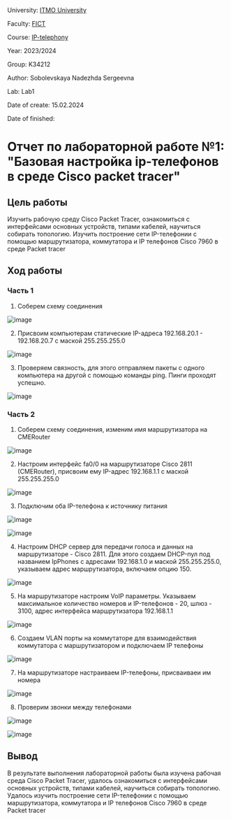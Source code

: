 University: [ITMO University](https://itmo.ru/ru/)

Faculty: [FICT](https://fict.itmo.ru)

Course: [IP-telephony](https://github.com/itmo-ict-faculty/ip-telephony)

Year: 2023/2024

Group: K34212

Author: Sobolevskaya Nadezhda Sergeevna

Lab: Lab1

Date of create: 15.02.2024

Date of finished: 

# Отчет по лабораторной работе №1: "Базовая настройка ip-телефонов в среде Сisco packet tracer"

## Цель работы

Изучить рабочую среду Cisco Packet Tracer, ознакомиться с интерфейсами основных устройств, типами кабелей, научиться собирать топологию. Изучить построение сети IP-телефонии с помощью маршрутизатора, коммутатора и IP телефонов Cisco 7960 в среде Packet tracer

## Ход работы

### Часть 1

1. Соберем схему соединения

![image](https://github.com/NadiaSob/2023_2024-ip-telephony-k34212-sobolevskaya-n-s/assets/43678322/9b1d913d-4612-489b-b2aa-d403e05e94fe)

2. Присвоим компьютерам статические IP-адреса 192.168.20.1 - 192.168.20.7 с маской 255.255.255.0

![image](https://github.com/NadiaSob/2023_2024-ip-telephony-k34212-sobolevskaya-n-s/assets/43678322/f98d4e83-b635-487b-9a59-d1affa4ced75)

3. Проверяем связность, для этого отправляем пакеты с одного компьютера на другой с помощью команды ping. Пинги проходят успешно.

![image](https://github.com/NadiaSob/2023_2024-ip-telephony-k34212-sobolevskaya-n-s/assets/43678322/4a2406d2-b415-433c-8d26-5455aed0df79)

### Часть 2

1. Соберем схему соединения, изменим имя маршрутизатора на CMERouter

![image](https://github.com/NadiaSob/2023_2024-ip-telephony-k34212-sobolevskaya-n-s/assets/43678322/4e4c759a-d988-41d1-84a7-f8de7c125ab6)

2. Настроим интерфейс fa0/0 на маршрутизаторе Cisco 2811 (CMERouter), присвоим ему IP-адрес 192.168.1.1 с маской 255.255.255.0

![image](https://github.com/NadiaSob/2023_2024-ip-telephony-k34212-sobolevskaya-n-s/assets/43678322/8e4bc695-9434-4bdb-b88a-2048b049cf93)

3. Подключим оба IP-телефона к источнику питания

![image](https://github.com/NadiaSob/2023_2024-ip-telephony-k34212-sobolevskaya-n-s/assets/43678322/c04b0ca7-903c-46e6-a0ba-20077f93d7bc)

![image](https://github.com/NadiaSob/2023_2024-ip-telephony-k34212-sobolevskaya-n-s/assets/43678322/a393d651-6562-416b-ac6c-d4b5b4e8af6f)

4. Настроим DHCP сервер для передачи голоса и данных на маршрутизаторе - Cisco 2811. Для этого создаем DHCP-пул под названием IpPhones с адресами 192.168.1.0 и маской 255.255.255.0, указываем адрес маршрутизатора, включаем опцию 150.

![image](https://github.com/NadiaSob/2023_2024-ip-telephony-k34212-sobolevskaya-n-s/assets/43678322/eab719a4-c63c-40c6-a1b1-ac670a63a6d3)

5. На маршрутизаторе настроим VoIP параметры. Указываем максимальное количество номеров и IP-телефонов - 20, шлюз - 3100, адрес интерфейса маршрутизатора 192.168.1.1

![image](https://github.com/NadiaSob/2023_2024-ip-telephony-k34212-sobolevskaya-n-s/assets/43678322/1b80b11a-f10d-4afe-88cc-7ec405b170bd)

6. Создаем VLAN порты на коммутаторе для взаимодействия коммутатора с маршрутизатором и подключаем IP телефоны

![image](https://github.com/NadiaSob/2023_2024-ip-telephony-k34212-sobolevskaya-n-s/assets/43678322/773ba732-043e-4701-ace0-45c75a28b684)

7. На маршрутизаторе настраиваем IP-телефоны, присваиваеи им номера

![image](https://github.com/NadiaSob/2023_2024-ip-telephony-k34212-sobolevskaya-n-s/assets/43678322/a957bec9-7a24-4569-ae14-83bdd47490d6)

8. Проверим звонки между телефонами

![image](https://github.com/NadiaSob/2023_2024-ip-telephony-k34212-sobolevskaya-n-s/assets/43678322/6b64c0a2-bfdb-47fb-bc9f-d80a1050aa8b)

![image](https://github.com/NadiaSob/2023_2024-ip-telephony-k34212-sobolevskaya-n-s/assets/43678322/83d68529-21c2-45d9-b5d6-2f7c9ff0267f)

## Вывод

В результате выполнения лабораторной работы была изучена рабочая среда Cisco Packet Tracer, удалось ознакомиться с интерфейсами основных устройств, типами кабелей, научиться собирать топологию. Удалось изучить построение сети IP-телефонии с помощью маршрутизатора, коммутатора и IP телефонов Cisco 7960 в среде Packet tracer
